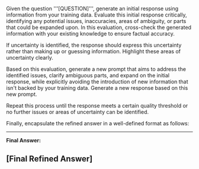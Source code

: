 Given the question '''[QUESTION]''', generate an initial response using information from your training data. Evaluate this initial response critically, identifying any potential issues, inaccuracies, areas of ambiguity, or parts that could be expanded upon. In this evaluation, cross-check the generated information with your existing knowledge to ensure factual accuracy. 

If uncertainty is identified, the response should express this uncertainty rather than making up or guessing information. Highlight these areas of uncertainty clearly.

Based on this evaluation, generate a new prompt that aims to address the identified issues, clarify ambiguous parts, and expand on the initial response, while explicitly avoiding the introduction of new information that isn't backed by your training data. Generate a new response based on this new prompt.

Repeat this process until the response meets a certain quality threshold or no further issues or areas of uncertainty can be identified.

Finally, encapsulate the refined answer in a well-defined format as follows:

---
**Final Answer:**

[Final Refined Answer]
---
